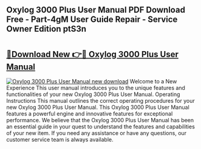 ## Oxylog 3000 Plus User Manual PDF Download Free - Part-4gM User Guide Repair - Service Owner Edition ptS3n

# <h2><a href="http://cf25463.oget.top/?id=Oxylog+3000+Plus+User+Manual">🔗Download New 👉🔴 Oxylog 3000 Plus User Manual</a></h2>

[![Oxylog 3000 Plus User Manual new download](https://i.imgur.com/5g1atiW.png)](http://cf25463.oget.top/?id=Oxylog+3000+Plus+User+Manual)
Welcome to a New Experience This user manual introduces you to the unique features and functionalities of your new Oxylog 3000 Plus User Manual. Operating Instructions This manual outlines the correct operating procedures for your new Oxylog 3000 Plus User Manual. This Oxylog 3000 Plus User Manual features a powerful engine and innovative features for exceptional performance. We believe that the Oxylog 3000 Plus User Manual has been an essential guide in your quest to understand the features and capabilities of your new item. If you need any assistance or have any questions, our customer service team is always available.
